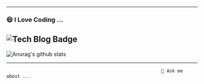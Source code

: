 <!--[![Anurag's github stats](https://github-readme-stats.vercel.app/api?username=yuhwanwoo)](https://github.com/anuraghazra/github-readme-stats)-->
----------------

### 😄 I Love Coding ...

 ![Tech Blog Badge](http://img.shields.io/badge/-Tech%20blog-black?style=flat-square&logo=github&link=https://yanoo.tistory.com/)
-----------------


![Anurag's github stats](https://github-readme-stats.vercel.app/api?username=yuhwanwoo&show_icons=true&theme=onedark)


------------------
                                                             💬 Ask me about ...
<!--
**yuhwanwoo/yuhwanwoo** is a ✨ _special_ ✨ repository because its `README.md` (this file) appears on your GitHub profile.
### Hi there 👋
Here are some ideas to get you started:

- 🔭 I’m currently working on ...
- 🌱 I’m currently learning ...
- 👯 I’m looking to collaborate on ...
- 🤔 I’m looking for help with ...
- 💬 Ask me about ...
- 📫 How to reach me: ...
- 😄 Pronouns: ...
- ⚡ Fun fact: ...
-->
